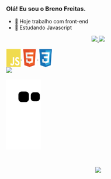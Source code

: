 ### Olá! Eu sou o Breno Freitas.
- 🔭 Hoje trabalho com front-end
- 🌱 Estudando Javascript

<div align="center">
  <a href="https://github.com/BrenoFT">
  <img height="180em" src="https://github-readme-stats.vercel.app/api?username=BrenoFT&show_icons=true&theme=dark&include_all_commits=true&count_private=true"/>
  <img height="180em" src="https://github-readme-stats.vercel.app/api/top-langs/?username=BrenoFT&layout=compact&langs_count=7&theme=dark"/>
</div>

<div style="display: inline_block"><br>
  <img align="center" alt="Breno-Js" height="50" width="40" src="https://raw.githubusercontent.com/devicons/devicon/master/icons/javascript/javascript-plain.svg">
  <img align="center" alt="Breno-HTML" height="50" width="40" src="https://raw.githubusercontent.com/devicons/devicon/master/icons/html5/html5-original.svg">
  <img align="center" alt="Breno-CSS" height="50" width="40" src="https://raw.githubusercontent.com/devicons/devicon/master/icons/css3/css3-original.svg">
</div>
  
<div> 
  <a href="https://www.linkedin.com/in/breno-freitas-651a15222/" target="_blank"><img src="https://img.shields.io/badge/-LinkedIn-%230077B5?style=for-the-badge&logo=linkedin&logoColor=white" target="_blank"></a> 
 
  ![Snake animation](https://github.com/rafaballerini/rafaballerini/blob/output/github-contribution-grid-snake.svg)
 
</div>
</br>
<p align="center">  <img alingn="center" src="https://profile-counter.glitch.me/BrenoFT/count.svg" /> </p>
